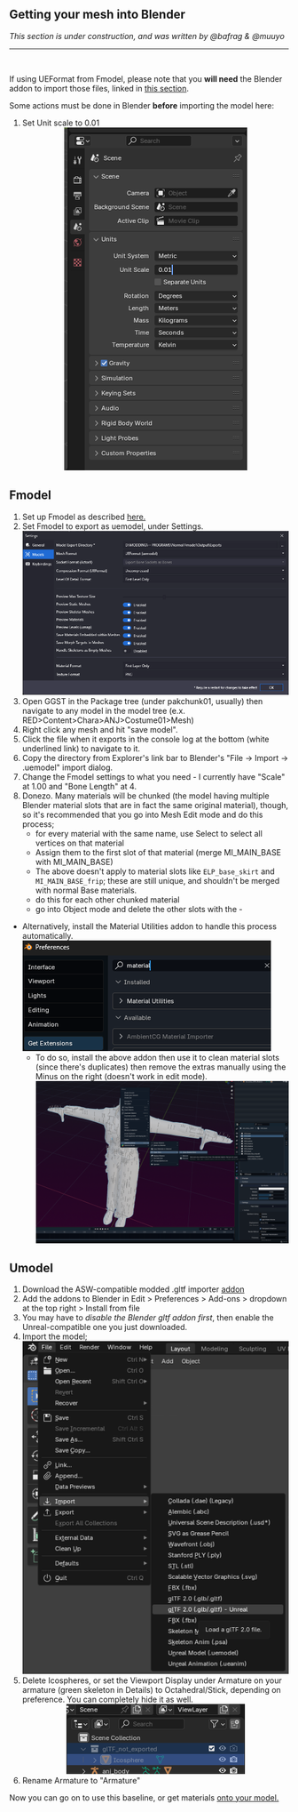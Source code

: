 ## Getting your mesh into Blender
*This section is under construction, and was written by @bafrag & @muuyo*

<hr>
<br>

If using UEFormat from Fmodel, please note that you **will need** the Blender addon to import those files, linked in [this section](../tools/blender.md#fmodel-with-arc-system-works-animation-support).

Some actions must be done in Blender **before** importing the model here:
  1. Set Unit scale to 0.01 <div align="center"><img src="images/Unit-scale.png"></div><div align="center">

## Fmodel
1. Set up Fmodel as described [here.](../tools/fmodel.md)
2. Set Fmodel to export as uemodel, under Settings.
   ![](./images/image.png)
3. Open GGST in the Package tree (under pakchunk01, usually) then navigate to any model in the model tree (e.x. RED>Content>Chara>ANJ>Costume01>Mesh)
4. Right click any mesh and hit "save model".
5. Click the file when it exports in the console log at the bottom (white underlined link) to navigate to it.
6. Copy the directory from Explorer's link bar to Blender's "File -> Import -> .uemodel" import dialog.
7. Change the Fmodel settings to what you need - I currently have "Scale" at 1.00 and "Bone Length" at 4.
8. Donezo. Many materials will be chunked (the model having multiple Blender material slots that are in fact the same original material), though, so it's recommended that you go into Mesh Edit mode and do this process;
   - for every material with the same name, use Select to select all vertices on that material
   - Assign them to the first slot of that material (merge MI_MAIN_BASE with MI_MAIN_BASE)
   - The above doesn't apply to material slots like `ELP_base_skirt` and `MI_MAIN_BASE_frip`; these are still unique, and shouldn't be merged with normal Base materials.
   - do this for each other chunked material
   - go into Object mode and delete the other slots with the -
 - Alternatively, install the Material Utilities addon to handle this process automatically. 
  ![Material Uti](image.png)    
     - To do so, install the above addon then use it to clean material slots (since there's duplicates) then remove the extras manually using the Minus on the right (doesn't work in edit mode).
      ![use](image-1.png)
  
## Umodel
  1. Download the ASW-compatible modded .gltf importer [addon](../modding-mesh/files/io_scene_gltf2_ue.zip)
  2. Add the addons to Blender in Edit > Preferences > Add-ons > dropdown at the top right > Install from file
  3. You may have to *disable the Blender gltf addon first*, then enable the Unreal-compatible one you just downloaded.
  4. Import the model; <div align="center"><img src="images/Unreal-GLTF.png"></div><div align="center">
  5. Delete Icospheres, or set the Viewport Display under Armature on your armature (green skeleton in Details) to Octahedral/Stick, depending on preference. You can completely hide it as well. <div align="center"><img src="images/Icosphere.png"></div><div align="center">
  6. Rename Armature to "Armature"

Now you can go on to use this baseline, or get materials [onto your model.](../modding-texture/texture-blender-preview.md)
